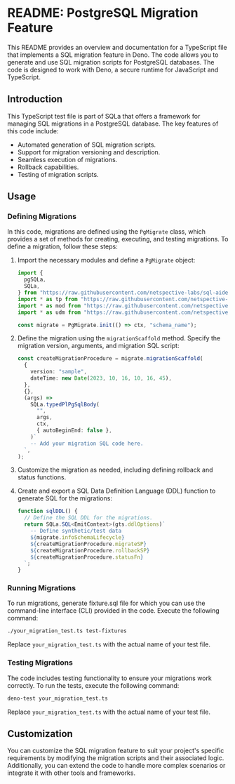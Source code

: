 # README: PostgreSQL Migration Feature

This README provides an overview and documentation for a TypeScript file that
implements a SQL migration feature in Deno. The code allows you to generate and
use SQL migration scripts for PostgreSQL databases. The code is designed to work
with Deno, a secure runtime for JavaScript and TypeScript.

## Introduction

This TypeScript test file is part of SQLa that offers a framework for managing
SQL migrations in a PostgreSQL database. The key features of this code include:

- Automated generation of SQL migration scripts.
- Support for migration versioning and description.
- Seamless execution of migrations.
- Rollback capabilities.
- Testing of migration scripts.

## Usage

### Defining Migrations

In this code, migrations are defined using the `PgMigrate` class, which provides
a set of methods for creating, executing, and testing migrations. To define a
migration, follow these steps:

1. Import the necessary modules and define a `PgMigrate` object:

   ```typescript
   import {
     pgSQLa,
     SQLa,
   } from "https://raw.githubusercontent.com/netspective-labs/sql-aide/vx.x.x/pattern/pgdcp/deps.ts";
   import * as tp from "https://raw.githubusercontent.com/netspective-labs/sql-aide/vx.x.x/pattern/typical/mod.ts";
   import * as mod from "https://raw.githubusercontent.com/netspective-labs/sql-aide/vx.x.x/pattern/postgres/migrate.ts";
   import * as udm from "https://raw.githubusercontent.com/netspective-labs/sql-aide/vx.x.x/pattern/udm/mod.ts";

   const migrate = PgMigrate.init(() => ctx, "schema_name");
   ```

2. Define the migration using the `migrationScaffold` method. Specify the
   migration version, arguments, and migration SQL script:

   ```typescript
   const createMigrationProcedure = migrate.migrationScaffold(
     {
       version: "sample",
       dateTime: new Date(2023, 10, 16, 10, 16, 45),
     },
     {},
     (args) =>
       SQLa.typedPlPgSqlBody(
         "",
         args,
         ctx,
         { autoBeginEnd: false },
       )`
       -- Add your migration SQL code here.
     `,
   );
   ```

3. Customize the migration as needed, including defining rollback and status
   functions.

4. Create and export a SQL Data Definition Language (DDL) function to generate
   SQL for the migrations:

   ```typescript
   function sqlDDL() {
     // Define the SQL DDL for the migrations.
     return SQLa.SQL<EmitContext>(gts.ddlOptions)`
       -- Define synthetic/test data
       ${migrate.infoSchemaLifecycle}
       ${createMigrationProcedure.migrateSP}
       ${createMigrationProcedure.rollbackSP}
       ${createMigrationProcedure.statusFn}
     `;
   }
   ```

### Running Migrations

To run migrations, generate fixture.sql file for which you can use the
command-line interface (CLI) provided in the code. Execute the following
command:

```bash
./your_migration_test.ts test-fixtures
```

Replace `your_migration_test.ts` with the actual name of your test file.

### Testing Migrations

The code includes testing functionality to ensure your migrations work
correctly. To run the tests, execute the following command:

```bash
deno-test your_migration_test.ts
```

Replace `your_migration_test.ts` with the actual name of your test file.

## Customization

You can customize the SQL migration feature to suit your project's specific
requirements by modifying the migration scripts and their associated logic.
Additionally, you can extend the code to handle more complex scenarios or
integrate it with other tools and frameworks.
